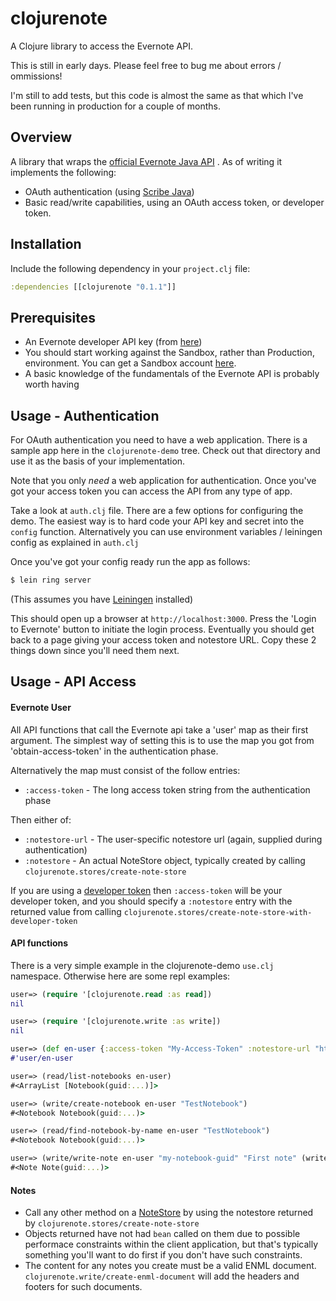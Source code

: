 clojurenote
===========

A Clojure library to access the Evernote API. 

This is still in early days. Please feel free to bug me about errors / ommissions!

I'm still to add tests, but this code is almost the same as that which I've been running in production for a couple of months.

Overview
-------------

A library that wraps the [official Evernote Java API](https://github.com/evernote/evernote-sdk-java) . As of writing it implements the following:

* OAuth authentication (using [Scribe Java](https://github.com/fernandezpablo85/scribe-java))
* Basic read/write capabilities, using an OAuth access token, or developer token.

Installation
-------------

Include the following dependency in your `project.clj` file:

```clojure
:dependencies [[clojurenote "0.1.1"]]
```

Prerequisites
---------------

* An Evernote developer API key (from [here](http://dev.evernote.com/doc/))
* You should start working against the Sandbox, rather than Production, environment. You can get a Sandbox account [here](https://sandbox.evernote.com/Registration.action).
* A basic knowledge of the fundamentals of the Evernote API is probably worth having


Usage - Authentication
-------------------------

For OAuth authentication you need to have a web application. There is a sample app here in the `clojurenote-demo` tree. Check out that directory and use it as the basis of your implementation.

Note that you only *need* a web application for authentication. Once you've got your access token you can access the API from any type of app.

Take a look at `auth.clj` file. There are a few options for configuring the demo. The easiest way is to hard code your API key and secret into the `config` function. Alternatively you can use environment variables / leiningen config as explained in `auth.clj`

Once you've got your config ready run the app as follows:

```bash
$ lein ring server
```
(This assumes you have [Leiningen](http://leiningen.org/) installed)

This should open up a browser at `http://localhost:3000`. Press the 'Login to Evernote' button to initiate the login process. Eventually you should get back to a page giving your
access token and notestore URL. Copy these 2 things down since you'll need them next.

Usage - API Access
------------------------

#### Evernote User

All API functions that call the Evernote api take a 'user' map as their first argument. The simplest way of setting this is to use the map you got from 'obtain-access-token' in the authentication phase.

Alternatively the map must consist of the follow entries:

* `:access-token` - The long access token string from the authentication phase

Then either of:

* `:notestore-url` - The user-specific notestore url (again, supplied during authentication)
* `:notestore` - An actual NoteStore object, typically created by calling `clojurenote.stores/create-note-store`

If you are using a [developer token](http://dev.evernote.com/doc/articles/authentication.php#devtoken) then `:access-token` will be your developer token, and you should specify a `:notestore` entry with the returned value from calling `clojurenote.stores/create-note-store-with-developer-token`

#### API functions

There is a very simple example in the clojurenote-demo `use.clj` namespace. Otherwise here are some repl examples:


``` clj
user=> (require '[clojurenote.read :as read])
nil

user=> (require '[clojurenote.write :as write])
nil

user=> (def en-user {:access-token "My-Access-Token" :notestore-url "https://sandbox.evernote.com/shard/s1/notestore"})
#'user/en-user

user=> (read/list-notebooks en-user)
#<ArrayList [Notebook(guid:...)]>

user=> (write/create-notebook en-user "TestNotebook")
#<Notebook Notebook(guid:...)>

user=> (read/find-notebook-by-name en-user "TestNotebook")
#<Notebook Notebook(guid:...)>

user=> (write/write-note en-user "my-notebook-guid" "First note" (write/create-enml-document "My content") nil nil)
#<Note Note(guid:...)>
``` 

#### Notes

* Call any other method on a [NoteStore](http://dev.evernote.com/doc/reference/javadoc/com/evernote/edam/notestore/NoteStore.Client.html) by using the notestore returned by `clojurenote.stores/create-note-store`
* Objects returned have not had `bean` called on them due to possible performace constraints within the client application, but that's typically something you'll want to do first if you don't have such constraints.
* The content for any notes you create must be a valid ENML document. `clojurenote.write/create-enml-document` will add the headers and footers for such documents.
